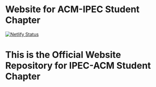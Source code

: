 # Website for ACM-IPEC Student Chapter
[![Netlify Status](https://api.netlify.com/api/v1/badges/534d4562-ba55-45a1-a1ad-48af5a832e3f/deploy-status)](https://app.netlify.com/sites/acmipec/deploys)

# This is the Official Website Repository for IPEC-ACM Student Chapter
